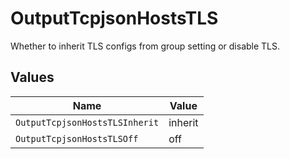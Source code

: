# OutputTcpjsonHostsTLS

Whether to inherit TLS configs from group setting or disable TLS.


## Values

| Name                           | Value                          |
| ------------------------------ | ------------------------------ |
| `OutputTcpjsonHostsTLSInherit` | inherit                        |
| `OutputTcpjsonHostsTLSOff`     | off                            |